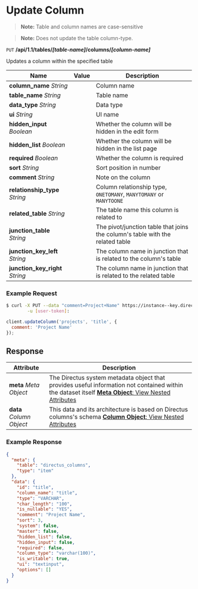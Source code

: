 # Update Column

> **Note:** Table and column names are case-sensitive

> **Note:** Does not update the table column-type.

<span class="request">`PUT` **/api/1.1/tables/_[table-name]_/columns/_[column-name]_**</span>

<span class="description">Updates a column within the specified table</span>

<span class="arguments">Name</span> | Value | Description
------------------ | ----- | -----------
**column_name** _String_                    |     | Column name
**table_name** _String_                   |     | Table name
**data_type** _String_                    |     | Data type
**ui** _String_                      |     | UI name
**hidden_input** _Boolean_           |     | Whether the column will be hidden in the edit form
**hidden_list** _Boolean_            |     | Whether the column will be hidden in the list page
**required** _Boolean_               |     | Whether the column is required
**sort** _String_                    |     | Sort position in number
**comment** _String_                 |     | Note on the column
**relationship_type** _String_       |     | Column relationship type, `ONETOMANY`, `MANYTOMANY` or `MANYTOONE`
**related_table** _String_           |     | The table name this column is related to
**junction_table** _String_          |     | The pivot/junction table that joins the column's table with the related table
**junction_key_left** _String_       |     | The column name in junction that is related to the column's table
**junction_key_right** _String_      |     | The column name in junction that is related to the related table

### Example Request

```bash
$ curl -X PUT --data "comment=Project+Name" https://instance--key.directus.io/api/1.1/tables/projects/title \
        -u [user-token]:
```

```javascript
client.updateColumn('projects', 'title', {
  comment: 'Project Name'
});
```

## Response

<span class="attributes">Attribute</span> | Description
--------|------------
**meta** _Meta Object_ | The Directus system metadata object that provides useful information not contained within the dataset itself [**Meta Object**: View Nested Attributes](/overview/objects-model.md#meta-object)
**data** _Column Object_ | <span class="custom">This data and its architecture is based on Directus columns's schema</span> [**Column Object**: View Nested Attributes](/overview/objects-model.md#column-object)

### Example Response

```json
{
  "meta": {
    "table": "directus_columns",
    "type": "item"
  },
  "data": {
    "id": "title",
    "column_name": "title",
    "type": "VARCHAR",
    "char_length": "100",
    "is_nullable": "YES",
    "comment": "Project Name",
    "sort": 3,
    "system": false,
    "master": false,
    "hidden_list": false,
    "hidden_input": false,
    "required": false,
    "column_type": "varchar(100)",
    "is_writable": true,
    "ui": "textinput",
    "options": []
  }
}
```
